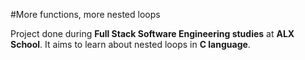 #More functions, more nested loops

Project done during **Full Stack Software Engineering studies** at **ALX School**. It aims to learn about nested loops in **C language**.

